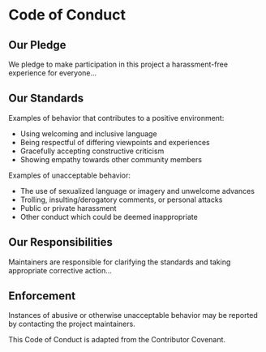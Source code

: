 # Code of Conduct

## Our Pledge

We pledge to make participation in this project a harassment-free experience for everyone...

## Our Standards

Examples of behavior that contributes to a positive environment:
- Using welcoming and inclusive language
- Being respectful of differing viewpoints and experiences
- Gracefully accepting constructive criticism
- Showing empathy towards other community members

Examples of unacceptable behavior:
- The use of sexualized language or imagery and unwelcome advances
- Trolling, insulting/derogatory comments, or personal attacks
- Public or private harassment
- Other conduct which could be deemed inappropriate

## Our Responsibilities

Maintainers are responsible for clarifying the standards and taking appropriate corrective action...

## Enforcement

Instances of abusive or otherwise unacceptable behavior may be reported by contacting the project maintainers.

This Code of Conduct is adapted from the Contributor Covenant.
